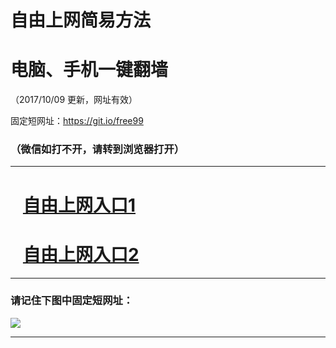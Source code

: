 ﻿# 自由上网简易方法

# 电脑、手机一键翻墙

（2017/10/09 更新，网址有效）

固定短网址：https://git.io/free99

### （微信如打不开，请转到浏览器打开）


***





# &nbsp;&nbsp; <a href="http://ft79234652.fwq-tz-1001.info/fwqtz01.html?t=100900117110 " target="_blank">自由上网入口1</a>
# &nbsp;&nbsp; <a href="http://ft3241424902.fwq-tz-1002.info/fwqtz02.html?t=100900117833 " target="_blank">自由上网入口2</a>
***

### 请记住下图中固定短网址：

<img src="https://s3-us-west-2.amazonaws.com/fwq-1001/yjfq-20170905okok.png" /> 


***

